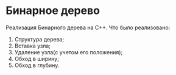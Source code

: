 # Бинарное дерево
Реализация Бинарного дерева на С++.
Что было реализовано:
1. Структура дерева;
2. Вставка узла;
3. Удаление узла(с учетом его положения);
4. Обход в ширину;
5. Обход в глубину.
